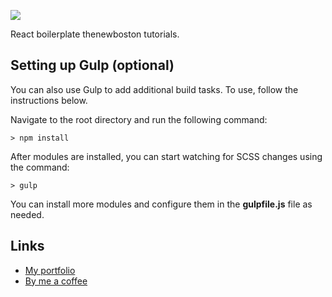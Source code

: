 ![](http://i.imgur.com/5Bqs5zi.png)

React boilerplate thenewboston tutorials.


## Setting up Gulp (optional)

You can also use Gulp to add additional build tasks. To use, follow the instructions below.

Navigate to the root directory and  run the following command:
```
> npm install
```

After modules are installed, you can start watching for SCSS changes using the command:
```
> gulp
```

You can install more modules and configure them in the **gulpfile.js** file as needed.

## Links

- [My portfolio](https://ridwan.co.uk/)
- [By me a coffee](https://ko-fi.com/R1D1M1LL)

